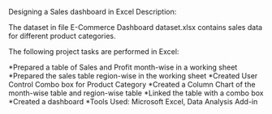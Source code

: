 Designing a Sales dashboard in Excel
Description:

The dataset in file E-Commerce Dashboard dataset.xlsx contains sales data for different product categories.

The following project tasks are performed in Excel:

*Prepared a table of Sales and Profit month-wise in a working sheet
*Prepared the sales table region-wise in the working sheet
*Created User Control Combo box for Product Category
*Created a Column Chart of the month-wise table and region-wise table
*Linked the table with a combo box
*Created a dashboard
*Tools Used: Microsoft Excel, Data Analysis Add-in

